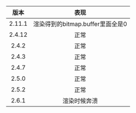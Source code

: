 版本 | 表现
:-: | :-:
2.11.1 | 渲染得到的bitmap.buffer里面全是0
2.4.12 | 正常
2.4.2 | 正常
2.4.3 | 正常
2.4.7 | 正常
2.5.0 | 正常
2.5.2 | 正常
2.6.1 | 渲染时候奔溃
